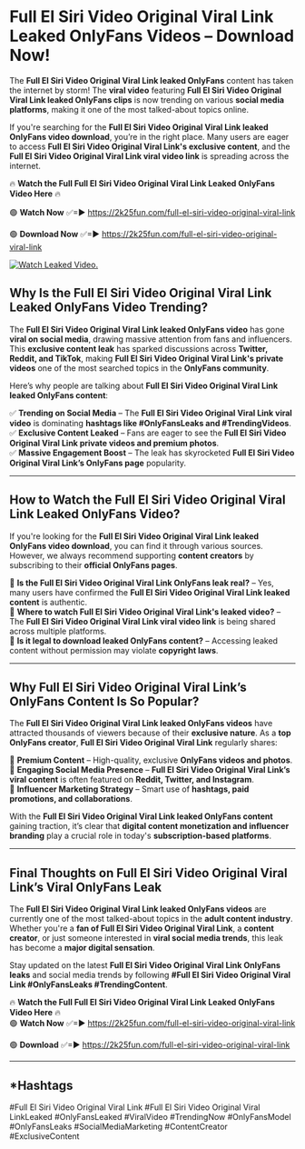 # Full El Siri Video Original Viral Link Leaked OnlyFans Videos – Download Now!

The **Full El Siri Video Original Viral Link leaked OnlyFans** content has taken the internet by storm! The **viral video** featuring **Full El Siri Video Original Viral Link leaked OnlyFans clips** is now trending on various **social media platforms**, making it one of the most talked-about topics online.  

If you're searching for the **Full El Siri Video Original Viral Link leaked OnlyFans video download**, you’re in the right place. Many users are eager to access **Full El Siri Video Original Viral Link's exclusive content**, and the **Full El Siri Video Original Viral Link viral video link** is spreading across the internet.  

🔥 **Watch the Full Full El Siri Video Original Viral Link Leaked OnlyFans Video Here** 🔥  

🟢 **Watch Now** ✅=► https://2k25fun.com/full-el-siri-video-original-viral-link

🟢 **Download Now** ✅=► https://2k25fun.com/full-el-siri-video-original-viral-link

[![Watch Leaked Video.](https://miro.medium.com/v2/resize:fit:828/format:webp/1*cilzJN44JGOrTw9NJCrNHA.gif "Watch Leaked Video")](https://2k25fun.com/full-el-siri-video-original-viral-link)

## **Why Is the Full El Siri Video Original Viral Link Leaked OnlyFans Video Trending?**  

The **Full El Siri Video Original Viral Link leaked OnlyFans video** has gone **viral on social media**, drawing massive attention from fans and influencers. This **exclusive content leak** has sparked discussions across **Twitter, Reddit, and TikTok**, making **Full El Siri Video Original Viral Link's private videos** one of the most searched topics in the **OnlyFans community**.  

Here’s why people are talking about **Full El Siri Video Original Viral Link leaked OnlyFans content**:  

✅ **Trending on Social Media** – The **Full El Siri Video Original Viral Link viral video** is dominating **hashtags like #OnlyFansLeaks and #TrendingVideos**.  
✅ **Exclusive Content Leaked** – Fans are eager to see the **Full El Siri Video Original Viral Link private videos and premium photos**.  
✅ **Massive Engagement Boost** – The leak has skyrocketed **Full El Siri Video Original Viral Link’s OnlyFans page** popularity.  

---

## **How to Watch the Full El Siri Video Original Viral Link Leaked OnlyFans Video?**  

If you're looking for the **Full El Siri Video Original Viral Link leaked OnlyFans video download**, you can find it through various sources. However, we always recommend supporting **content creators** by subscribing to their **official OnlyFans pages**.  

🔹 **Is the Full El Siri Video Original Viral Link OnlyFans leak real?** – Yes, many users have confirmed the **Full El Siri Video Original Viral Link leaked content** is authentic.  
🔹 **Where to watch Full El Siri Video Original Viral Link's leaked video?** – The **Full El Siri Video Original Viral Link viral video link** is being shared across multiple platforms.  
🔹 **Is it legal to download leaked OnlyFans content?** – Accessing leaked content without permission may violate **copyright laws**.  

---

## **Why Full El Siri Video Original Viral Link’s OnlyFans Content Is So Popular?**  

The **Full El Siri Video Original Viral Link leaked OnlyFans videos** have attracted thousands of viewers because of their **exclusive nature**. As a **top OnlyFans creator**, **Full El Siri Video Original Viral Link** regularly shares:  

📌 **Premium Content** – High-quality, exclusive **OnlyFans videos and photos**.  
📌 **Engaging Social Media Presence** – **Full El Siri Video Original Viral Link’s viral content** is often featured on **Reddit, Twitter, and Instagram**.  
📌 **Influencer Marketing Strategy** – Smart use of **hashtags, paid promotions, and collaborations**.  

With the **Full El Siri Video Original Viral Link leaked OnlyFans content** gaining traction, it’s clear that **digital content monetization and influencer branding** play a crucial role in today's **subscription-based platforms**.  

---

## **Final Thoughts on Full El Siri Video Original Viral Link’s Viral OnlyFans Leak**  

The **Full El Siri Video Original Viral Link leaked OnlyFans videos** are currently one of the most talked-about topics in the **adult content industry**. Whether you're a **fan of Full El Siri Video Original Viral Link**, a **content creator**, or just someone interested in **viral social media trends**, this leak has become a **major digital sensation**.  

Stay updated on the latest **Full El Siri Video Original Viral Link OnlyFans leaks** and social media trends by following **#Full El Siri Video Original Viral Link #OnlyFansLeaks #TrendingContent**.  

🔥 **Watch the Full Full El Siri Video Original Viral Link Leaked OnlyFans Video Here** 🔥  
🟢 **Watch Now** ✅=► https://2k25fun.com/full-el-siri-video-original-viral-link

🟢 **Download** ✅=► https://2k25fun.com/full-el-siri-video-original-viral-link

---

## *Hashtags
#Full El Siri Video Original Viral Link #Full El Siri Video Original Viral LinkLeaked #OnlyFansLeaked #ViralVideo #TrendingNow #OnlyFansModel #OnlyFansLeaks #SocialMediaMarketing #ContentCreator #ExclusiveContent  